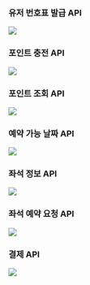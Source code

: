 ### 유저 번호표 발급 API
[![](https://mermaid.ink/img/pako:eNrNVEFrGkEU_iuPPbVgsJde9hCwKOKhrsSEQLsik92nDuiMnZk1kRAIJQdLc2hPlVRDLqUtBCqtFAv9Re76Hzru7BI1CW1uncPuzJvvvfm-b4Z3bHncR8u2JL4KkHmYp6QpSMdloEfOU1zAnkRh1l0iFPVolzAFuUrpdrCKokc9BCJBmultTJ4ockBkDPIP4JHH9bFC1Q8JVZQ1H5sM810evbW9rc-y4WXFqe7WIJvgswk-K7BJpUopaqhOSHjYEOgCJd9sJUG9nVKwoUGZ_6y_t4JK91arCFSCYg_jciAVUYF0mcGTtoppLsOBBCoh75QL4OwA4wrwSHMzwBRs0mELnHLRKZWL4PFA26ITnz4B3kuFpOMu1kmJ_Vxpdx18F_nEpzplDX5f6djgJbDONjDGz6VAfQM7hWrFKVcLNQjPT-ezSfRhCuH3wWI4u0lC5qfW_F1xG6UE1SJMa_9n2UmV_1P5hgWrr0OZ50HaAonf37i9DUaqJfghMDyEnIHvGy3LWoUjD7uK8hWX17mi7HImsQbReBp-myVEF-9H4affEE5G89kb_fsYjU8hen0dXXyNLt89hPmG_Sn1e7kX-YOZL4Zn0eU1zH9czSfj8O0QosFIy8gAC3-eAYumA5j_Oo8-awWjq8XFlzX68cJlVsbqoOgQ6uv-drwMupZqYQddy9ZTHxskaCvXctmJhpJA8WqfeZatRIAZK-j6RKXt0LIbpC11VHewF5zfrNGnukU-Nz00bqUnfwDbIdW2?type=png)](https://mermaid.live/edit#pako:eNrNVEFrGkEU_iuPPbVgsJde9hCwKOKhrsSEQLsik92nDuiMnZk1kRAIJQdLc2hPlVRDLqUtBCqtFAv9Re76Hzru7BI1CW1uncPuzJvvvfm-b4Z3bHncR8u2JL4KkHmYp6QpSMdloEfOU1zAnkRh1l0iFPVolzAFuUrpdrCKokc9BCJBmultTJ4ockBkDPIP4JHH9bFC1Q8JVZQ1H5sM810evbW9rc-y4WXFqe7WIJvgswk-K7BJpUopaqhOSHjYEOgCJd9sJUG9nVKwoUGZ_6y_t4JK91arCFSCYg_jciAVUYF0mcGTtoppLsOBBCoh75QL4OwA4wrwSHMzwBRs0mELnHLRKZWL4PFA26ITnz4B3kuFpOMu1kmJ_Vxpdx18F_nEpzplDX5f6djgJbDONjDGz6VAfQM7hWrFKVcLNQjPT-ezSfRhCuH3wWI4u0lC5qfW_F1xG6UE1SJMa_9n2UmV_1P5hgWrr0OZ50HaAonf37i9DUaqJfghMDyEnIHvGy3LWoUjD7uK8hWX17mi7HImsQbReBp-myVEF-9H4affEE5G89kb_fsYjU8hen0dXXyNLt89hPmG_Sn1e7kX-YOZL4Zn0eU1zH9czSfj8O0QosFIy8gAC3-eAYumA5j_Oo8-awWjq8XFlzX68cJlVsbqoOgQ6uv-drwMupZqYQddy9ZTHxskaCvXctmJhpJA8WqfeZatRIAZK-j6RKXt0LIbpC11VHewF5zfrNGnukU-Nz00bqUnfwDbIdW2)
<!--
[![](https://mermaid.ink/img/pako:eNptUT1LA0EQ_SvD1kr6KwKBBLlCDZ5p9FJsdid6mNs790OQEIiNIAixMAqSIqWFwqEp_E25u__g3m2CRdximY_HvDfzxoQlHIlHFF4bFAzbEb2QNA4F2NdiOpHQUyhdnlKpIxalVGjwhUbJMNX_NVtdf7cYoLyJGAJVoFy4i2lTTQdU1SA-cH33Vyr2m0072YPzg85pHxo6uULRiJQy2Bgb2_f5ZCO861vshtCDXs9vQ57NIH-crn-y4nUFxXKef6_W2RTK2Uc5f8-fFlDeL8u7zAIX5csDFG_Pxdenm7eZtOWviaEipmK7haOsVFp9J52ge3wUdPoOGooaEwqyR2KUMY24Pfm4KoZEX2KMIfFsyHFIzUiHJBQTC6VGJ8GtYMTT0uAeMSmneusQ8YZ0pGzV3u0sSf5y5JF17dDZWrs7-QUqobJ3?type=png)](https://mermaid.live/edit#pako:eNptUT1LA0EQ_SvD1kr6KwKBBLlCDZ5p9FJsdid6mNs790OQEIiNIAixMAqSIqWFwqEp_E25u__g3m2CRdximY_HvDfzxoQlHIlHFF4bFAzbEb2QNA4F2NdiOpHQUyhdnlKpIxalVGjwhUbJMNX_NVtdf7cYoLyJGAJVoFy4i2lTTQdU1SA-cH33Vyr2m0072YPzg85pHxo6uULRiJQy2Bgb2_f5ZCO861vshtCDXs9vQ57NIH-crn-y4nUFxXKef6_W2RTK2Uc5f8-fFlDeL8u7zAIX5csDFG_Pxdenm7eZtOWviaEipmK7haOsVFp9J52ge3wUdPoOGooaEwqyR2KUMY24Pfm4KoZEX2KMIfFsyHFIzUiHJBQTC6VGJ8GtYMTT0uAeMSmneusQ8YZ0pGzV3u0sSf5y5JF17dDZWrs7-QUqobJ3)
-->


### 포인트 충전 API
[![](https://mermaid.ink/img/pako:eNp1kU1PAjEQhv9K0_Ma7z2QEFkjB3HD6kXLYWgHaMK2az9MDOG_O9suEbLaQ9OZeear74krp5ELHvAzoVW4MLD30EnL6MxVdJ69BfTF7sFHo0wPNrJ5s5w6W_RfRiGDwEJ5TpkFRNhCyJDelni5h0Z3sxlVFuzjsX59eNqw-94ZG8dxmiWFxx6CJcKZ0RVTB_B7ZFfkyBB96UZ4ryHeUJfYTdFM6b-L5cnWGJO3V92T90h7TQYd1qFF1nXbvKzaevNvSk6Slle8Q9-B0aTHaXBKHg_YoeSCnhp3kI5RcmnPhEKKrv22iovoE1a8DD7Kx8UOjoG89OPvzv3aqA1J-lw0z9KffwAF1at-?type=png)](https://mermaid.live/edit#pako:eNp1kU1PAjEQhv9K0_Ma7z2QEFkjB3HD6kXLYWgHaMK2az9MDOG_O9suEbLaQ9OZeear74krp5ELHvAzoVW4MLD30EnL6MxVdJ69BfTF7sFHo0wPNrJ5s5w6W_RfRiGDwEJ5TpkFRNhCyJDelni5h0Z3sxlVFuzjsX59eNqw-94ZG8dxmiWFxx6CJcKZ0RVTB_B7ZFfkyBB96UZ4ryHeUJfYTdFM6b-L5cnWGJO3V92T90h7TQYd1qFF1nXbvKzaevNvSk6Slle8Q9-B0aTHaXBKHg_YoeSCnhp3kI5RcmnPhEKKrv22iovoE1a8DD7Kx8UOjoG89OPvzv3aqA1J-lw0z9KffwAF1at-)
<!--
[![](https://mermaid.ink/img/pako:eNp1ksFuwjAMhl8lyplp9xyQkODQw0ZFt8sWDiYxEIkmXeJMmhDvPrcpGqgshyixP9u_45ylCRalkgm_MnqDSweHCK32gtfCUIjiPWEs9w4iOeM68CQqTxgNdvTIuairqbHB-O0MCkgileOUWQLBDtIA2V3xl71X8TSfc2YlPut187YVz11wnkapdcXesYQSmWnh7EyYI8QDihtyZJi-FmO8s0B31NV3l3Sg7ONkg7ANUo7-pnqOEbmtidC-G-5js2rq9Wuz2v4bMgRpL2eyxdiCszyrc2_Uko7YopaKjxb3kE-kpfYXRiFTaH68kYpixpkswsfRSrWHU2IrP_hHCH93tI7H_VL-w_AtLr9Nt7Xo?type=png)](https://mermaid.live/edit#pako:eNp1ksFuwjAMhl8lyplp9xyQkODQw0ZFt8sWDiYxEIkmXeJMmhDvPrcpGqgshyixP9u_45ylCRalkgm_MnqDSweHCK32gtfCUIjiPWEs9w4iOeM68CQqTxgNdvTIuairqbHB-O0MCkgileOUWQLBDtIA2V3xl71X8TSfc2YlPut187YVz11wnkapdcXesYQSmWnh7EyYI8QDihtyZJi-FmO8s0B31NV3l3Sg7ONkg7ANUo7-pnqOEbmtidC-G-5js2rq9Wuz2v4bMgRpL2eyxdiCszyrc2_Uko7YopaKjxb3kE-kpfYXRiFTaH68kYpixpkswsfRSrWHU2IrP_hHCH93tI7H_VL-w_AtLr9Nt7Xo)
-->

### 포인트 조회 API
[![](https://mermaid.ink/img/pako:eNqFUU1rwzAM_SvG54zefSgUmo0ctoVmu2zuQbXVztDYmT8KI-S_T4kT2tHDfDCW3tOT5Ndz5TRywQN-J7QKtwZOHlppGZ2Nis6z94A-xx34aJTpwEa2qav7ZIP-YhQyCCzk5z1nCxEOECaSPmQ832Ojh_WalAX7fCrf9mzVOWPjqk-EVHqYp6orYs2tBBsxZnTG5izhSxvBHo3VbBLKnAW5Fdlh9AYv-Id4FZtGIk7ydulXMJW8R1ropiKPNu5BG-zKpn59acr9f5VTrbS84C36FowmP_oxKXn8whYlF_TUeIR0jpJLOxAVUnTNj1VcRJ-w4KnTEBf7uDjCOVCWfvzDuWuM2pClz9nzyfrhF3gxq-g?type=png)](https://mermaid.live/edit#pako:eNqFUU1rwzAM_SvG54zefSgUmo0ctoVmu2zuQbXVztDYmT8KI-S_T4kT2tHDfDCW3tOT5Ndz5TRywQN-J7QKtwZOHlppGZ2Nis6z94A-xx34aJTpwEa2qav7ZIP-YhQyCCzk5z1nCxEOECaSPmQ832Ojh_WalAX7fCrf9mzVOWPjqk-EVHqYp6orYs2tBBsxZnTG5izhSxvBHo3VbBLKnAW5Fdlh9AYv-Id4FZtGIk7ydulXMJW8R1ropiKPNu5BG-zKpn59acr9f5VTrbS84C36FowmP_oxKXn8whYlF_TUeIR0jpJLOxAVUnTNj1VcRJ-w4KnTEBf7uDjCOVCWfvzDuWuM2pClz9nzyfrhF3gxq-g)
<!--
[![](https://mermaid.ink/img/pako:eNqFUsFqwzAM_RXjc0bvPhQKzUYO20KzXbb0oNrqZmiczJYLI-Tfp8QJ7ehgPhhJ7-lJstxL3RqUSgb8iug0bi18eGhqJ_hsNLVevAb0ye_Ak9W2A0eicIReY0d_gZuyuA1W6M9Wo4AgQjJvOVsgOECYSOaQ8HSPXdyt16ysxPtD_rIXq661jlZ9ZKQww9xyWTBrLqXEiAlrEjZHGV_KKHFvnRGTUOIsyLXIDslbPOMv4kVsaok50bulXiZ09B55oKuM1No4B0-wy6vy-anK9_9lTrm1k5ls0DdgDS-rH4O1pE9ssJaKTYNHiCeqZe0GpkKktvp2WiryETMZOwO07FaqI5wCR_nF39r24qOxvO_H9CGmfzH8ADDBtnY?type=png)](https://mermaid.live/edit#pako:eNqFUsFqwzAM_RXjc0bvPhQKzUYO20KzXbb0oNrqZmiczJYLI-Tfp8QJ7ehgPhhJ7-lJstxL3RqUSgb8iug0bi18eGhqJ_hsNLVevAb0ye_Ak9W2A0eicIReY0d_gZuyuA1W6M9Wo4AgQjJvOVsgOECYSOaQ8HSPXdyt16ysxPtD_rIXq661jlZ9ZKQww9xyWTBrLqXEiAlrEjZHGV_KKHFvnRGTUOIsyLXIDslbPOMv4kVsaok50bulXiZ09B55oKuM1No4B0-wy6vy-anK9_9lTrm1k5ls0DdgDS-rH4O1pE9ssJaKTYNHiCeqZe0GpkKktvp2WiryETMZOwO07FaqI5wCR_nF39r24qOxvO_H9CGmfzH8ADDBtnY)
-->

### 예약 가능 날짜 API
[![](https://mermaid.ink/img/pako:eNqVUztvgzAQ_isnz1TZGSpFSlplaBqFtENLhsM-WqtgU3NEiqL89xoMCi0ZUgZ0r---e_hOQlpFIhY1fTdkJC00fjgsUwP-m0u2Dl5qckGv0LGWukLDsDJMTlLF15zzzWpqTMgdtCTAGuogTmMWyJhh3QWpLPjDv63i7v5-RBvD--Nyt4eZtL5wxzNHbV5kbc1MIVMdkCPI3wSv5HR-BLZfZEIwFgy7Vg0-TSrYRyX45m6l7oa4WXlQ33wMPQJYc0GXqN7vI4cRxJBro2CUGfCAusAiI2g5LuABMuaZ4rIi4KDQNV9j7hob6tMquj1H6LGdj5_MdplsntfJcg_bEf7feanwzyCsYm35yjp-73VCPt6iDFwPnmrIQMYLnZgaEYmSXIla-Us4tcZU8CeVlIrYi4pybApORWrOPhQbtsnRSBGzaygSTdVW3h-OiHP0hUfCP-c3ay86Ke2P6SlcW3d05x_SsCwu?type=png)](https://mermaid.live/edit#pako:eNqVUztvgzAQ_isnz1TZGSpFSlplaBqFtENLhsM-WqtgU3NEiqL89xoMCi0ZUgZ0r---e_hOQlpFIhY1fTdkJC00fjgsUwP-m0u2Dl5qckGv0LGWukLDsDJMTlLF15zzzWpqTMgdtCTAGuogTmMWyJhh3QWpLPjDv63i7v5-RBvD--Nyt4eZtL5wxzNHbV5kbc1MIVMdkCPI3wSv5HR-BLZfZEIwFgy7Vg0-TSrYRyX45m6l7oa4WXlQ33wMPQJYc0GXqN7vI4cRxJBro2CUGfCAusAiI2g5LuABMuaZ4rIi4KDQNV9j7hob6tMquj1H6LGdj5_MdplsntfJcg_bEf7feanwzyCsYm35yjp-73VCPt6iDFwPnmrIQMYLnZgaEYmSXIla-Us4tcZU8CeVlIrYi4pybApORWrOPhQbtsnRSBGzaygSTdVW3h-OiHP0hUfCP-c3ay86Ke2P6SlcW3d05x_SsCwu)

### 좌석 정보 API
[![](https://mermaid.ink/img/pako:eNqNU01vwjAM_StRzkzce0BCAiYOY2hlO2zlYBKzRWuTLnGREOK_z23oqOgE9FD54znPz3EOUjmNMpEBfyq0CicGPj0UmRX8jRU5L14D-uiX4MkoU4IlMbeEXmFJ_yXHy3k_mKLfGYUCggjR7GMmQLCB0ID0Jubjv-7iYTTq0Cbi43G6Wouhcty4p2FAoBDRHdhl0Rt6s92LlftGG8GQU3RjzqCO8f5BrOsaazOz5ZyBJ62JOKGE6Zx5SjKslZuImbFaeKwHA2ScFbADk8MmR3FB0NZ0We4qPNM2Mu6qiWrq2bPul2m6fF6k0_WV2j-hmPMtxqkuHN2cbI-ieyEqMs2YqD0BLRuNmVk5kAX6AozmRT7UwUzSFxaYyYRNjVuocspkZo8MhYpcurdKJuQrHMiq1EDt3stkC9z4QPI2vjt39lEbfgtP8bE0b-b4C_sYE8k?type=png)](https://mermaid.live/edit#pako:eNqNU01vwjAM_StRzkzce0BCAiYOY2hlO2zlYBKzRWuTLnGREOK_z23oqOgE9FD54znPz3EOUjmNMpEBfyq0CicGPj0UmRX8jRU5L14D-uiX4MkoU4IlMbeEXmFJ_yXHy3k_mKLfGYUCggjR7GMmQLCB0ID0Jubjv-7iYTTq0Cbi43G6Wouhcty4p2FAoBDRHdhl0Rt6s92LlftGG8GQU3RjzqCO8f5BrOsaazOz5ZyBJ62JOKGE6Zx5SjKslZuImbFaeKwHA2ScFbADk8MmR3FB0NZ0We4qPNM2Mu6qiWrq2bPul2m6fF6k0_WV2j-hmPMtxqkuHN2cbI-ieyEqMs2YqD0BLRuNmVk5kAX6AozmRT7UwUzSFxaYyYRNjVuocspkZo8MhYpcurdKJuQrHMiq1EDt3stkC9z4QPI2vjt39lEbfgtP8bE0b-b4C_sYE8k)

### 좌석 예약 요청 API
[![](https://mermaid.ink/img/pako:eNqNU8FuwjAM_ZUo14E47dIDEhJM4jCoVthhKweTuhCtTbrUnVQh_n1uU0ZHN209VIn9_Oz3kpyksgnKQJb4XqFRONdwcJDHRvA3U2Sd2Jbo_L4AR1rpAgyJpSF0Cgv6KTkLl8NghO5DKxRQitIvh5g5EOyhbEHJ3uf9v5liPJ322gbiNVxHm52YKMuTO5o4bIiBtDVdVQ9-W_yMTqe12Ng3NB4MGfmtz2lMfHxIxPr-0731MFxywV0nPmDpQEL3mFeWUDh9OJKwqfjCbTAvrANX-wooS30wObJHKZ_Jvci1qQjLK09Xyc0uJgZiWyTA7C3Dvv7W9goft2r8XIbJ81bCrYLGf9b8tIjC9Spa7H4pwIwPz5vIwv40csDa9195Lx9AZxcGNH4RGzmSOXJrnfDtPTXBWNIRc4xlwMsEU6gyimVszgyFimxUGyUDchWOZNUa0112GaTAY48kX8EXa697TDQ_gEf_QtqHcv4E69UOUg?type=png)](https://mermaid.live/edit#pako:eNqNU8FuwjAM_ZUo14E47dIDEhJM4jCoVthhKweTuhCtTbrUnVQh_n1uU0ZHN209VIn9_Oz3kpyksgnKQJb4XqFRONdwcJDHRvA3U2Sd2Jbo_L4AR1rpAgyJpSF0Cgv6KTkLl8NghO5DKxRQitIvh5g5EOyhbEHJ3uf9v5liPJ322gbiNVxHm52YKMuTO5o4bIiBtDVdVQ9-W_yMTqe12Ng3NB4MGfmtz2lMfHxIxPr-0731MFxywV0nPmDpQEL3mFeWUDh9OJKwqfjCbTAvrANX-wooS30wObJHKZ_Jvci1qQjLK09Xyc0uJgZiWyTA7C3Dvv7W9goft2r8XIbJ81bCrYLGf9b8tIjC9Spa7H4pwIwPz5vIwv40csDa9195Lx9AZxcGNH4RGzmSOXJrnfDtPTXBWNIRc4xlwMsEU6gyimVszgyFimxUGyUDchWOZNUa0112GaTAY48kX8EXa697TDQ_gEf_QtqHcv4E69UOUg)

### 결제 API
[![](https://mermaid.ink/img/pako:eNqVVMFq20AQ_ZVhr3XIXYdAIA740ERUbg-tcljvjqsl0q66WtURIdBC6KH4WOglh5QUejWlh3xTbP9DR1o5VuKapDqI2Z33Zt6MRnPOhJHIAlbghxK1wAPF31uexRro2RfOWHhdoPXnnFunhMq5djDQDq3A3P3LuR8ONi8jtB-VQOAFFN7cxBxwx0e8aEBy5P3-XavY2dvrpA3gXXgcDU9gVxhSbt1uzqsMtfOEDvIx7w1aNa5gaE5RezBPnT96n0Lp7zcDUWlPJG46Fw4I-6ItOYCS1IOSPaqcOzLWyBZC6FXtAYgExamHmolGWyQqh1H1gFcrXjsbLJ6poqPhYfR7KXe_Z4vrK1h-u5z_uFpc3i6-_oRtpLWkgaYKHLSFQkKZjK228Xbus82nn-5uZ4vvf2D55Xr5eQbzX9P5zXQbselu2CbJrRFYFCihKEVtjcs0fZTTN7oeDvoqr_pReHwU9U-eHQJTmjVt_quTjcZhYs0ENE7Iwd2RcYem1LJ_Vs-JMvpZImsmEBUaLvStNbYjTbdfu9Hoh7MGPzWgG2m6cy14rQ4OuUpXEVZ5Ys16LEObcSVpIZzXlzFzCWYYs4BMiWNepi5msb4gKC-diSotWOBsiT1W5pK71f5gwZiT7B6jv_qtMeszSkWD89IvnWb3XPwFcDmCxA?type=png)](https://mermaid.live/edit#pako:eNqVVMFq20AQ_ZVhr3XIXYdAIA740ERUbg-tcljvjqsl0q66WtURIdBC6KH4WOglh5QUejWlh3xTbP9DR1o5VuKapDqI2Z33Zt6MRnPOhJHIAlbghxK1wAPF31uexRro2RfOWHhdoPXnnFunhMq5djDQDq3A3P3LuR8ONi8jtB-VQOAFFN7cxBxwx0e8aEBy5P3-XavY2dvrpA3gXXgcDU9gVxhSbt1uzqsMtfOEDvIx7w1aNa5gaE5RezBPnT96n0Lp7zcDUWlPJG46Fw4I-6ItOYCS1IOSPaqcOzLWyBZC6FXtAYgExamHmolGWyQqh1H1gFcrXjsbLJ6poqPhYfR7KXe_Z4vrK1h-u5z_uFpc3i6-_oRtpLWkgaYKHLSFQkKZjK228Xbus82nn-5uZ4vvf2D55Xr5eQbzX9P5zXQbselu2CbJrRFYFCihKEVtjcs0fZTTN7oeDvoqr_pReHwU9U-eHQJTmjVt_quTjcZhYs0ENE7Iwd2RcYem1LJ_Vs-JMvpZImsmEBUaLvStNbYjTbdfu9Hoh7MGPzWgG2m6cy14rQ4OuUpXEVZ5Ys16LEObcSVpIZzXlzFzCWYYs4BMiWNepi5msb4gKC-diSotWOBsiT1W5pK71f5gwZiT7B6jv_qtMeszSkWD89IvnWb3XPwFcDmCxA)


<!-- 
[![](https://mermaid.ink/img/pako:eNrNV11PE0EU_SuTebUQ-gGUfTAhtpgmBogFH6Q-DLtTOrGdqbOzQCUkaIgR0kQfRNHUpPgRNNGkUWP64h-i2__g7M623ZbdsmpE-9BsO_eec-89Z2Z3d6DODAw1aOJ7FqY6zhC0wVGlQIH8zOuCcbBqYq5-VxEXRCdVRAXIUYG5jqsiaHF-OXf-zzzmm0THAJnAVJfnYzJIoHVkukHGulpX304VE1evSmQNrF3PrtwBdqNpN_dA91Gz-6AFOq3GWftgwCwvZLjHqYHV1VxGxjwBnfreWbtlv_gG7OZR5-u3s5aEePKpe_Sh87ThA-s-PwD2q2f2l88Kz0PqlTAU6Gd06vQtH3dfHhdoQAvLS3nZg2S2X7e7h21gf_9oN_eDa5d5IJeJAb2E-AYGVUaoMEfL6o1OA1bVQMILU1G9NT-qijL8YSM93sTC4tRHb3GOpUi-DH_Pazez-eWlxXz2zkWZYYr6pnHS6r6qj5mGEd7-Qm4xc1HzskBO8GaU9q3fbt-K0r5vH_WNffzYPvoBpDM7h-9B52HTPm0MjO1LGE2_hTkp1sAKu4s9ElQW6qdaI9ibW8iOGkscoEVvjPLC2dJIEEbB_CYiZbRexs7ksTlIDhSLUCMgu7x-LjtYxlBacIOYIojb0zZq4niJo-HgsjzRlAyLTARIMazpOTK_groiW5BcPQRMjQimelO39197h95fcNMwkN9UwcSBbgobZgQP5TESgNAi4xUXIbpxUJ_KDMUYY58o6dFNdBHaP7aSumv1JFXHhbpLXpKlohQwmPiVCN6KjbGOHDEGnGyUBGBF0AdbwZUq44jXlEjINMkGrTgnvMQA06BCqHXhybeq7tJRPDfxx6bz55qWrmPTLFrl_8hSZ19adrNxqSYapQyyjfew4XkkZ4yX9BqjRcIrShO2RTE3S6Q6_iQK18_pqg-i4vD20L1puI4-pNdY99l-56Rh77ftw3cgLGlQfI7KXuUzCqq5Ti5JJsZrYXkTfbbBA3Xvofe03nlbD0t0FVj2SKqcOVaUj2EDU5ZHOEPOzqgQrrsp-6VJujWulDjbAhRvudrLnbHALGpktx0vDek0pkjXNc6mcnNBlnPGfaVR4_J2IIzBCpYeI4Z829txFgpQlHAFF6AmLw1cRFZZFGCB7spQZAmWr1EdaoJbOAbVy4L3cgi1IpIVx6B8ZYPaDtyGWiKZmpydik_PplKJ9NRsKp2OwRrUJuLJdGIymZxJxNMzybn43ExqNwbvMyYxEpPx9FwqMTOVlp-4zHPxbrtrDunuT6ZxE-Y?type=png)](https://mermaid.live/edit#pako:eNrNV11PE0EU_SuTebUQ-gGUfTAhtpgmBogFH6Q-DLtTOrGdqbOzQCUkaIgR0kQfRNHUpPgRNNGkUWP64h-i2__g7M623ZbdsmpE-9BsO_eec-89Z2Z3d6DODAw1aOJ7FqY6zhC0wVGlQIH8zOuCcbBqYq5-VxEXRCdVRAXIUYG5jqsiaHF-OXf-zzzmm0THAJnAVJfnYzJIoHVkukHGulpX304VE1evSmQNrF3PrtwBdqNpN_dA91Gz-6AFOq3GWftgwCwvZLjHqYHV1VxGxjwBnfreWbtlv_gG7OZR5-u3s5aEePKpe_Sh87ThA-s-PwD2q2f2l88Kz0PqlTAU6Gd06vQtH3dfHhdoQAvLS3nZg2S2X7e7h21gf_9oN_eDa5d5IJeJAb2E-AYGVUaoMEfL6o1OA1bVQMILU1G9NT-qijL8YSM93sTC4tRHb3GOpUi-DH_Pazez-eWlxXz2zkWZYYr6pnHS6r6qj5mGEd7-Qm4xc1HzskBO8GaU9q3fbt-K0r5vH_WNffzYPvoBpDM7h-9B52HTPm0MjO1LGE2_hTkp1sAKu4s9ElQW6qdaI9ibW8iOGkscoEVvjPLC2dJIEEbB_CYiZbRexs7ksTlIDhSLUCMgu7x-LjtYxlBacIOYIojb0zZq4niJo-HgsjzRlAyLTARIMazpOTK_groiW5BcPQRMjQimelO39197h95fcNMwkN9UwcSBbgobZgQP5TESgNAi4xUXIbpxUJ_KDMUYY58o6dFNdBHaP7aSumv1JFXHhbpLXpKlohQwmPiVCN6KjbGOHDEGnGyUBGBF0AdbwZUq44jXlEjINMkGrTgnvMQA06BCqHXhybeq7tJRPDfxx6bz55qWrmPTLFrl_8hSZ19adrNxqSYapQyyjfew4XkkZ4yX9BqjRcIrShO2RTE3S6Q6_iQK18_pqg-i4vD20L1puI4-pNdY99l-56Rh77ftw3cgLGlQfI7KXuUzCqq5Ti5JJsZrYXkTfbbBA3Xvofe03nlbD0t0FVj2SKqcOVaUj2EDU5ZHOEPOzqgQrrsp-6VJujWulDjbAhRvudrLnbHALGpktx0vDek0pkjXNc6mcnNBlnPGfaVR4_J2IIzBCpYeI4Z829txFgpQlHAFF6AmLw1cRFZZFGCB7spQZAmWr1EdaoJbOAbVy4L3cgi1IpIVx6B8ZYPaDtyGWiKZmpydik_PplKJ9NRsKp2OwRrUJuLJdGIymZxJxNMzybn43ExqNwbvMyYxEpPx9FwqMTOVlp-4zHPxbrtrDunuT6ZxE-Y)
-->
